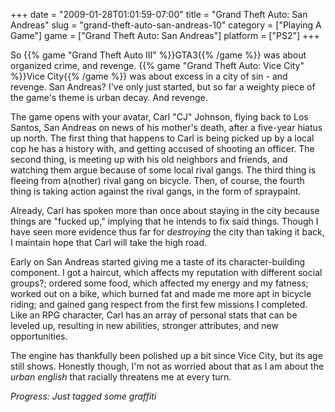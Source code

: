 +++
date = "2009-01-28T01:01:59-07:00"
title = "Grand Theft Auto: San Andreas"
slug = "grand-theft-auto-san-andreas-10"
category = ["Playing A Game"]
game = ["Grand Theft Auto: San Andreas"]
platform = ["PS2"]
+++

So {{% game "Grand Theft Auto III" %}}GTA3{{% /game %}} was about organized crime, and revenge.  {{% game "Grand Theft Auto: Vice City" %}}Vice City{{% /game %}} was about excess in a city of sin - and revenge.  San Andreas?  I've only just started, but so far a weighty piece of the game's theme is urban decay.  And revenge.

The game opens with your avatar, Carl "CJ" Johnson, flying back to Los Santos, San Andreas on news of his mother's death, after a five-year hiatus up north.  The first thing that happens to Carl is being picked up by a local cop he has a history with, and getting accused of shooting an officer.  The second thing, is meeting up with his old neighbors and friends, and watching them argue because of some local rival gangs.  The third thing is fleeing from a(nother) rival gang on bicycle.  Then, of course, the fourth thing is taking action against the rival gangs, in the form of spraypaint.

Already, Carl has spoken more than once about staying in the city because things are "fucked up," implying that he intends to fix said things.  Though I have seen more evidence thus far for <i>destroying</i> the city than taking it back, I maintain hope that Carl will take the high road.

Early on San Andreas started giving me a taste of its character-building component.  I got a haircut, which affects my reputation with different social groups?; ordered some food, which affected my energy and my fatness; worked out on a bike, which burned fat and made me more apt in bicycle riding; and gained gang respect from the first few missions I completed.  Like an RPG character, Carl has an array of personal stats that can be leveled up, resulting in new abilities, stronger attributes, and new opportunities.

The engine has thankfully been polished up a bit since Vice City, but its age still shows.  Honestly though, I'm not as worried about that as I am about the <i>urban english</i> that racially threatens me at every turn.

<i>Progress: Just tagged some graffiti</i>